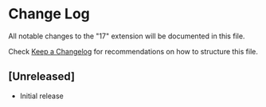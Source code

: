 # Change Log

All notable changes to the "17" extension will be documented in this file.

Check [Keep a Changelog](http://keepachangelog.com/) for recommendations on how to structure this file.

## [Unreleased]

- Initial release
